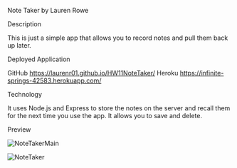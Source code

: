 Note Taker
by Lauren Rowe

Description

This is just a simple app that allows you to record notes and pull them back up later.

Deployed Application

GitHub https://laurenr01.github.io/HW11NoteTaker/
Heroku https://infinite-springs-42583.herokuapp.com/

Technology

It uses Node.js and Express to store the notes on the server and recall them for the next time you use the app.  It allows you to save and delete.

Preview

![NoteTakerMain](https://user-images.githubusercontent.com/78819957/128644406-54df958f-fa7f-488c-ac6e-cf284c710cad.PNG)

![NoteTaker](https://user-images.githubusercontent.com/78819957/128644419-627a09cd-5d87-4fa1-b9bc-1bc7bba227bd.PNG)
